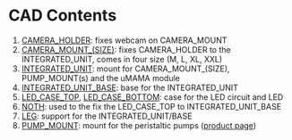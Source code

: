 
# CAD Contents

1) [CAMERA_HOLDER](CAMERA_HOLDER.STL): fixes webcam on CAMERA_MOUNT
2) [CAMERA_MOUNT_(SIZE)](CAMERA_MOUNT_M.STL): fixes CAMERA_HOLDER to the INTEGRATED_UNIT, comes in four size (M, L, XL, XXL)
3) [INTEGRATED_UNIT](INTEGRATED_UNIT.STL): mount for CAMERA_MOUNT_(SIZE), PUMP_MOUNT(s) and the uMAMA module
4) [INTEGRATED_UNIT_BASE](INTEGRATED_UNIT_BASE.STL): base for the INTEGRATED_UNIT
5) [LED_CASE_TOP](LED_CASE_TOP.STL), [LED_CASE_BOTTOM](LED_CASE_BOTTOM.STL): case for the LED circuit and LED
6) [NOTH](NOTCH.STL): used to the fix the LED_CASE_TOP to INTEGRATED_UNIT_BASE
7) [LEG](LEG.STL): support for the INTEGRATED_UNIT/BASE
8) [PUMP_MOUNT](PUMP_MOUNT.STL): mount for the peristaltic pumps ([product page](https://www.amazon.ca/Gikfun-Peristaltic-Connector-Aquarium-Analytic/dp/B01IUVHB8E/ref=sr_1_18?crid=37BGNL55NMAI8&keywords=peristaltic+pump&qid=1687534161&sprefix=peristaltic+pump%2Caps%2C72&sr=8-18))

